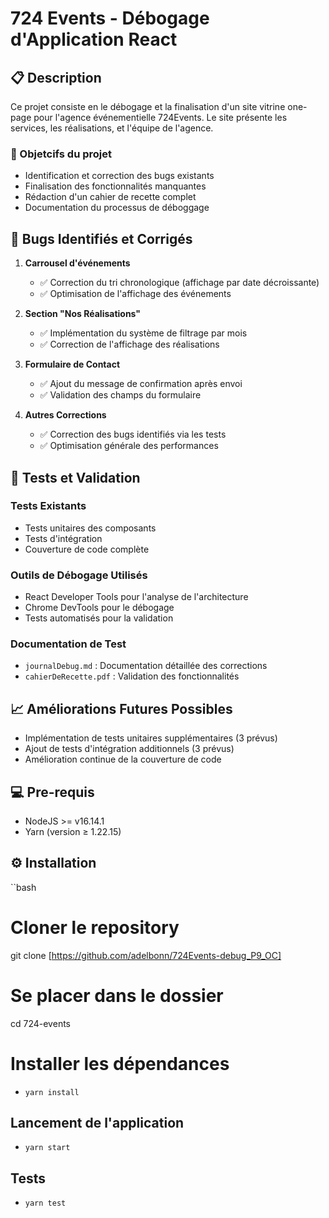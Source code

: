 # 724 Events - Débogage d'Application React

## 📋  Description

Ce projet consiste en le débogage et la finalisation d'un site vitrine one-page pour l'agence événementielle 724Events.
Le site présente les services, les réalisations, et l'équipe de l'agence.

### 🎯 Objetcifs du projet

- Identification et correction des bugs existants
- Finalisation des fonctionnalités manquantes
- Rédaction d'un cahier de recette complet
- Documentation du processus de déboggage

## 🐛 Bugs Identifiés et Corrigés

1. **Carrousel d'événements**
   - ✅ Correction du tri chronologique (affichage par date décroissante)
   - ✅ Optimisation de l'affichage des événements

2. **Section "Nos Réalisations"**
   - ✅ Implémentation du système de filtrage par mois
   - ✅ Correction de l'affichage des réalisations

3. **Formulaire de Contact**
   - ✅ Ajout du message de confirmation après envoi
   - ✅ Validation des champs du formulaire

4. **Autres Corrections**
   - ✅ Correction des bugs identifiés via les tests
   - ✅ Optimisation générale des performances


## 🧪 Tests et Validation

### Tests Existants
- Tests unitaires des composants
- Tests d'intégration
- Couverture de code complète

### Outils de Débogage Utilisés
- React Developer Tools pour l'analyse de l'architecture
- Chrome DevTools pour le débogage
- Tests automatisés pour la validation

### Documentation de Test
- `journalDebug.md` : Documentation détaillée des corrections
- `cahierDeRecette.pdf` : Validation des fonctionnalités


## 📈 Améliorations Futures Possibles

- Implémentation de tests unitaires supplémentaires (3 prévus)
- Ajout de tests d'intégration additionnels (3 prévus)
- Amélioration continue de la couverture de code

## 💻 Pre-requis

- NodeJS  >= v16.14.1
- Yarn (version ≥ 1.22.15)

## ⚙️ Installation

``bash
# Cloner le repository
git clone [https://github.com/adelbonn/724Events-debug_P9_OC]

# Se placer dans le dossier
cd 724-events

# Installer les dépendances
- `yarn install`

## Lancement de l'application
- `yarn start`

## Tests
- `yarn test`

